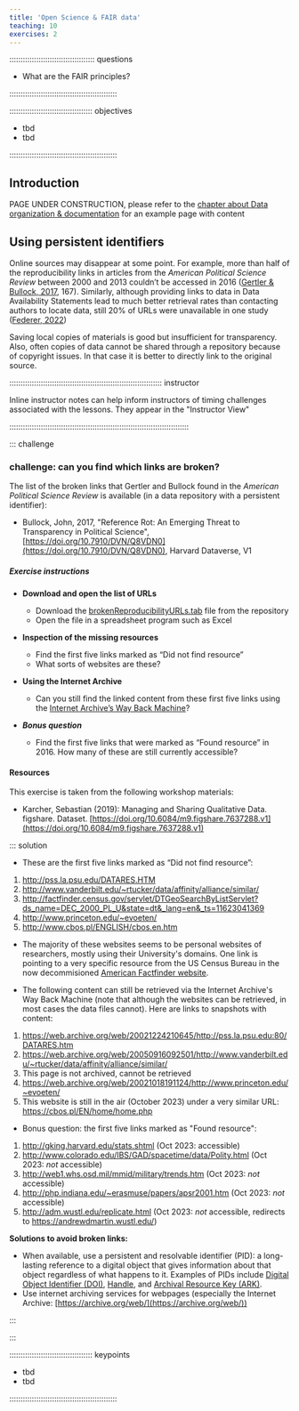 ```yaml
---
title: 'Open Science & FAIR data'
teaching: 10
exercises: 2
---
```


:::::::::::::::::::::::::::::::::::::: questions 

- What are the FAIR principles?

::::::::::::::::::::::::::::::::::::::::::::::::

::::::::::::::::::::::::::::::::::::: objectives

- tbd
- tbd

::::::::::::::::::::::::::::::::::::::::::::::::

## Introduction

PAGE UNDER CONSTRUCTION, please refer to the [chapter about Data organization & documentation](file-naming.Rmd) for an example page with content

## Using persistent identifiers
Online sources may disappear at some point. For example, more than half of the reproducibility links in articles from the *American Political Science Review* between 2000 and 2013 couldn’t be accessed in 2016 ([Gertler & Bullock, 2017](https://doi.org/10.1017/S1049096516002353), 167). Similarly, although providing links to data in Data Availability Statements lead to much better retrieval rates than contacting authors to locate data, still 20% of URLs were unavailable in one study ([Federer, 2022](https://doi.org/10.1371/journal.pone.0272845))  

Saving local copies of materials is good but insufficient for transparency. Also, often copies of data cannot be shared through a repository because of copyright issues. In that case it is better to directly link to the original source. 

:::::::::::::::::::::::::::::::::::::::::::::::::::::::::::::::::::: instructor

Inline instructor notes can help inform instructors of timing challenges
associated with the lessons. They appear in the "Instructor View"

::::::::::::::::::::::::::::::::::::::::::::::::::::::::::::::::::::::::::::::::

::: challenge
### challenge: can you find which links are broken?

The list of the broken links that Gertler and Bullock found in the *American Political Science Review* is available (in a data repository with a persistent identifier):  

- Bullock, John, 2017, "Reference Rot: An Emerging Threat to Transparency in Political Science", [https://doi.org/10.7910/DVN/Q8VDN0](https://doi.org/10.7910/DVN/Q8VDN0), Harvard Dataverse, V1

##### Exercise instructions
* **Download and open the list of URLs**
  - Download the [brokenReproducibilityURLs.tab](https://dataverse.harvard.edu/file.xhtml?persistentId=doi:10.7910/DVN/Q8VDN0/O1DXFS&version=1.0) file from the repository
  - Open the file in a spreadsheet program such as Excel

* **Inspection of the missing resources**
  - Find the first five links marked as “Did not find resource”
  - What sorts of websites are these? 

* **Using the Internet Archive**
  - Can you still find the linked content from these first five links using the [Internet Archive’s Way Back Machine](https://archive.org/web/)?

* ***Bonus question***
  - Find the first five links that were marked as “Found resource” in 2016. How many of these are still currently accessible?

#### Resources
This exercise is taken from the following workshop materials:  

- Karcher, Sebastian (2019): Managing and Sharing Qualitative Data. figshare. Dataset. [https://doi.org/10.6084/m9.figshare.7637288.v1](https://doi.org/10.6084/m9.figshare.7637288.v1)

::: solution

-   These are the first five links marked as “Did not find resource”:  

  1. http://pss.la.psu.edu/DATARES.HTM
  2. http://www.vanderbilt.edu/~rtucker/data/affinity/alliance/similar/
  3. http://factfinder.census.gov/servlet/DTGeoSearchByListServlet?ds_name=DEC_2000_PL_U&state=dt&_lang=en&_ts=11623041369
  4. http://www.princeton.edu/~evoeten/
  5. http://www.cbos.pl/ENGLISH/cbos.en.htm

*   The majority of these websites seems to be personal websites of researchers, mostly using their University's domains. One link is pointing to a very specific resource from the US Census Bureau in the now decommisioned [American Factfinder website](https://ask.census.gov/prweb/PRServletCustom/app/ECORRAsk2_/YACFBFye-rFIz_FoGtyvDRUGg1Uzu5Mn*/!STANDARD?pzuiactionzzz=CXtpbn0rTEpMcGRYOG1vS0tqTFAwaENUZWpvM1NNWEMzZ3p5aFpnWUxzVmw0TjJoc2N6K1NwekJHaENoVTRWQjVrOS8w*).

*   The following content can still be retrieved via the Internet Archive's Way Back Machine (note that although the websites can be retrieved, in most cases the data files cannot). Here are links to snapshots with content:  

  1. https://web.archive.org/web/20021224210645/http://pss.la.psu.edu:80/DATARES.htm 
  2. https://web.archive.org/web/20050916092501/http://www.vanderbilt.edu/~rtucker/data/affinity/alliance/similar/
  3. This page is not archived, cannot be retrieved
  4. https://web.archive.org/web/20021018191124/http://www.princeton.edu/~evoeten/
  5. This website is still in the air (October 2023) under a very similar URL: https://cbos.pl/EN/home/home.php

*   Bonus question: the first five links marked as "Found resource":  

  1. http://gking.harvard.edu/stats.shtml (Oct 2023: accessible)
  2. http://www.colorado.edu/IBS/GAD/spacetime/data/Polity.html (Oct 2023: *not* accessible)
  3. http://web1.whs.osd.mil/mmid/military/trends.htm (Oct 2023: *not* accessible)
  4. http://php.indiana.edu/~erasmuse/papers/apsr2001.htm (Oct 2023: *not* accessible)
  5. http://adm.wustl.edu/replicate.html (Oct 2023: *not* accessible, redirects to https://andrewdmartin.wustl.edu/)

**Solutions to avoid broken links:**

*   When available, use a persistent and resolvable identifier (PID): a long-lasting reference to a digital object that gives information about that object regardless of what happens to it. Examples of PIDs include [Digital Object Identifier (DOI)](https://www.doi.org/), [Handle](https://www.handle.net/), and [Archival Resource Key (ARK)](https://arks.org/). 
*   Use internet archiving services for webpages (especially the Internet Archive: [https://archive.org/web/](https://archive.org/web/)) 

:::

:::


::::::::::::::::::::::::::::::::::::: keypoints 

- tbd
- tbd

::::::::::::::::::::::::::::::::::::::::::::::::

